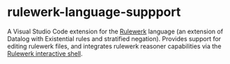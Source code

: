 # rulewerk-language-suppport

A Visual Studio Code extension for the [Rulewerk](https://github.com/knowsys/rulewerk/wiki) language (an extension of Datalog with Existential rules and stratified negation). Provides support for editing rulewerk files, and integrates rulewerk reasoner capabilities via the [Rulewerk interactive shell](https://github.com/knowsys/rulewerk/wiki/Standalone-client/#rulewerk-interactive-shell).
